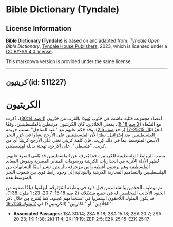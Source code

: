 # Bible Dictionary (Tyndale)

## License Information

**Bible Dictionary (Tyndale)** is based on and adapted from: _Tyndale Open Bible Dictionary_, [Tyndale House Publishers](https://tyndaleopenresources.com/), 2023, which is licensed under a [CC BY-SA 4.0 license](https://creativecommons.org/licenses/by-sa/4.0/legalcode.en).

This markdown version is provided under the same license.



--------------------------------

## كريتيون (id: 511227)

الكريتيون
=========

أعضاء مجموعة قبَلية عاشت في جَنُوب يَهوذَا بالقرب من حَبْرون ([1 صم 30:14](https://ref.ly/1Sam30:14))، ذُكرت مع السُعاة ([2 صم 8:18](https://ref.ly/2Sam8:18))، بمعنى الجلادين. كان الكريتيون مرتبطين بالفلسطينيين، وفقًا لـ[حِزْقِيَالَ 25:15–17](https://ref.ly/Ezek25:15-Ezek25:17) (راجع [صف 2:5](https://ref.ly/Zeph2:5)). وقد حُكم عليهم مع "بقية الساحل" بسبب جريمة الفلسطينيين ضد إِسْرَائِيل. نظرًا لأن الفلسطينيين على الأرجح نشأوا في جُزر البحر الأبيض المتوسط، بما في ذلك كِرِيت، فإن كلمة كريتي تعني على الأرجح كريتيًا أي من كريت. "فلسطي"، على الأرجح، تهجئة بديلة لفِلِسطيني.

بسبب الروابط الفِلِسطينية للكريتيين، فمَا يُعرف عن الفِلسطينيين قد يُلقي الضوء عليهم. تُظهر الأدلة الأثرية من الجداريات الكريتية ورسومات المقابر المصرية ونقوش المعابد الفِلِسطينية وهم يرتدون أغطية رأس مزخرفة بالريش. تشير أيضًا التشابهات بين الفِلسطينيين والتصاميم الفخارية الكريتية واليونانية إلى وجود رابط قوي بين شعوب البحر المتوسط هذه.

تم توظيف الجلادين والسُعاة من قبل دَاود في وظيفة المُرْتَزِقَة، ليؤلفوا فيلقًا صفوة من الجنود الأجانب المخلصين له في جميع مشكلاته ([2 صم 15:18؛](https://ref.ly/2Sam15:18) [20:7، 23؛](https://ref.ly/2Sam20:7,2Sam20:23) [1 ملوك 1:38](https://ref.ly/1Kgs1:38)). قد يكون الملوك اللاحقون استمروا في استخدامهم كجنود، كما يُقترح مِن خلال ذكر "الجَلَّادِين" أو "الكاريين" (الكريتيين؟) في [2 ملوك 11:4، 19](https://ref.ly/2Kgs11:4,2Kgs11:19).

* **Associated Passages:** 1SA 30:14; 2SA 8:18; 2SA 15:18; 2SA 20:7; 2SA 20:23; 1KI 1:38; 2KI 11:4; 2KI 11:19; ZEP 2:5; EZK 25:15–EZK 25:17

